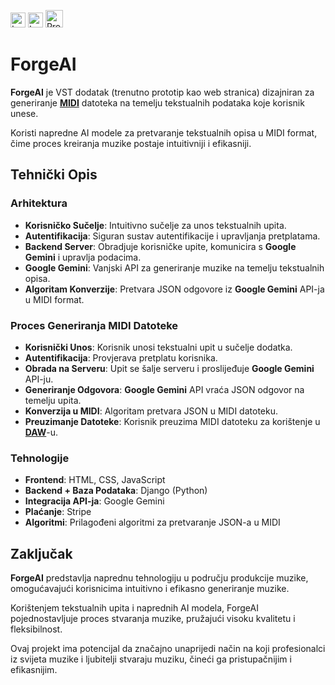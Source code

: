 <a href="https://github.com/SafetImamovic/ForgeAI/blob/main/README.md"><img src="https://img.shields.io/badge/Lang-EN-red" alt="Lang EN" height="24"></a> <a href="https://github.com/SafetImamovic/ForgeAI/blob/main/README.bs.md"><img src="https://img.shields.io/badge/Lang-BS-blue" alt="Lang BS" height="24"></a>
<a href="https://safetimamovic.github.io/ForgeAI"><img src="https://img.shields.io/badge/Projektna%20Dokumentacija-black" alt="Projektna Dokumentacija" height="28"></a>

# ForgeAI

**ForgeAI** je VST dodatak (trenutno prototip kao web stranica) dizajniran za generiranje **[MIDI](https://en.wikipedia.org/wiki/MIDI)** datoteka na temelju tekstualnih podataka koje korisnik unese.

Koristi napredne AI modele za pretvaranje tekstualnih opisa u MIDI format, čime proces kreiranja muzike postaje intuitivniji i efikasniji.

## Tehnički Opis

### Arhitektura

- **Korisničko Sučelje**: Intuitivno sučelje za unos tekstualnih upita.
- **Autentifikacija**: Siguran sustav autentifikacije i upravljanja pretplatama.
- **Backend Server**: Obradjuje korisničke upite, komunicira s **Google Gemini** i upravlja podacima.
- **Google Gemini**: Vanjski API za generiranje muzike na temelju tekstualnih opisa.
- **Algoritam Konverzije**: Pretvara JSON odgovore iz **Google Gemini** API-ja u MIDI format.

### Proces Generiranja MIDI Datoteke

- **Korisnički Unos**: Korisnik unosi tekstualni upit u sučelje dodatka.
- **Autentifikacija**: Provjerava pretplatu korisnika.
- **Obrada na Serveru**: Upit se šalje serveru i proslijeđuje **Google Gemini** API-ju.
- **Generiranje Odgovora**: **Google Gemini** API vraća JSON odgovor na temelju upita.
- **Konverzija u MIDI**: Algoritam pretvara JSON u MIDI datoteku.
- **Preuzimanje Datoteke**: Korisnik preuzima MIDI datoteku za korištenje u **[DAW](https://en.wikipedia.org/wiki/Digital_audio_workstation)**-u.

### Tehnologije

- **Frontend**: HTML, CSS, JavaScript
- **Backend + Baza Podataka**: Django (Python)
- **Integracija API-ja**: Google Gemini
- **Plaćanje**: Stripe
- **Algoritmi**: Prilagođeni algoritmi za pretvaranje JSON-a u MIDI

## Zaključak

**ForgeAI** predstavlja naprednu tehnologiju u području produkcije muzike, omogućavajući korisnicima intuitivno i efikasno generiranje muzike.

Korištenjem tekstualnih upita i naprednih AI modela, ForgeAI pojednostavljuje proces stvaranja muzike, pružajući visoku kvalitetu i fleksibilnost.

Ovaj projekt ima potencijal da značajno unaprijedi način na koji profesionalci iz svijeta muzike i ljubitelji stvaraju muziku, čineći ga pristupačnijim i efikasnijim.
